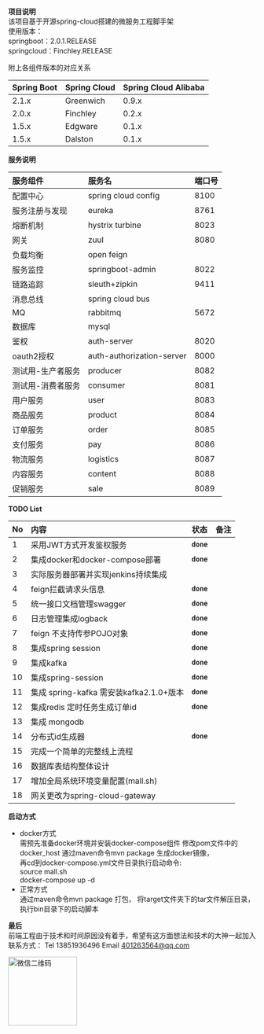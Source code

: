 **项目说明**  
该项目基于开源spring-cloud搭建的微服务工程脚手架  
使用版本：  
springboot：2.0.1.RELEASE  
springcloud：Finchley.RELEASE

附上各组件版本的对应关系   

|Spring Boot  | Spring Cloud  | Spring Cloud Alibaba|
|:-------------|:--------|:-------|
|2.1.x  | Greenwich  | 0.9.x|  
|2.0.x  | Finchley  | 0.2.x|  
|1.5.x  | Edgware  | 0.1.x|  
|1.5.x  | Dalston  | 0.1.x|  

**服务说明**  

服务组件 | 服务名 | 端口号
:------|:------|:-------
配置中心|spring cloud config |   8100  
服务注册与发现 |eureka | 8761  
熔断机制|hystrix turbine |  8023  
网关|zuul  |   8080  
负载均衡|open feign  | 
服务监控|springboot-admin |  8022  
链路追踪 |sleuth+zipkin |9411  
消息总线|spring cloud bus  |
MQ|rabbitmq |5672  
数据库|mysql  |
鉴权|auth-server| 8020  
oauth2授权|auth-authorization-server | 8000  
测试用-生产者服务|producer|8082  
测试用-消费者服务|consumer|8081  
用户服务|user|8083
商品服务|product|8084
订单服务|order|8085
支付服务|pay|8086
物流服务|logistics|8087  
内容服务|content|8088  
促销服务|sale|8089  


**TODO List**

No | 内容 | 状态 |备注
:------|:------|:-------|:-------
1| 采用JWT方式开发鉴权服务 |**`done`** |
2| 集成docker和docker-compose部署 |**`done`** |
3| 实际服务器部署并实现jenkins持续集成 | |
4| feign拦截请求头信息  |**`done`** |
5| 统一接口文档管理swagger |**`done`** |
6|日志管理集成logback |**`done`** |
7| feign 不支持传参POJO对象  |**`done`** |
8| 集成spring session  | **`done`** |
9| 集成kafka  | **`done`** |
10|集成spring-session  | **`done`** |
11| 集成 spring-kafka 需安装kafka2.1.0+版本  | **`done`** |
12|集成redis 定时任务生成订单id |**`done`** |
13| 集成 mongodb | |
14| 分布式id生成器 | **`done`**|
15|完成一个简单的完整线上流程| 
16|数据库表结构整体设计| 
17|增加全局系统环境变量配置(mall.sh)| 
18|网关更改为spring-cloud-gateway| 


**启动方式**  
  * docker方式  
    需预先准备docker环境并安装docker-compose组件
    修改pom文件中的docker_host
    通过maven命令mvn package 生成docker镜像，  
    再cd到docker-compose.yml文件目录执行启动命令:  
    source mall.sh  
    docker-compose up -d  
  * 正常方式  
    通过maven命令mvn package 打包，
    将target文件夹下的tar文件解压目录，执行bin目录下的启动脚本
 

**最后**  
    前端工程由于技术和时间原因没有着手，希望有这方面想法和技术的大神一起加入  
    联系方式：
        Tel 13851936496     Email 401263564@qq.com  
        <p align="left">
        <img src="https://github.com/xiaofeihhu/micro-sc-mall/master/WeChat.png" alt="微信二维码"  width="140" height="140">
        </p>
